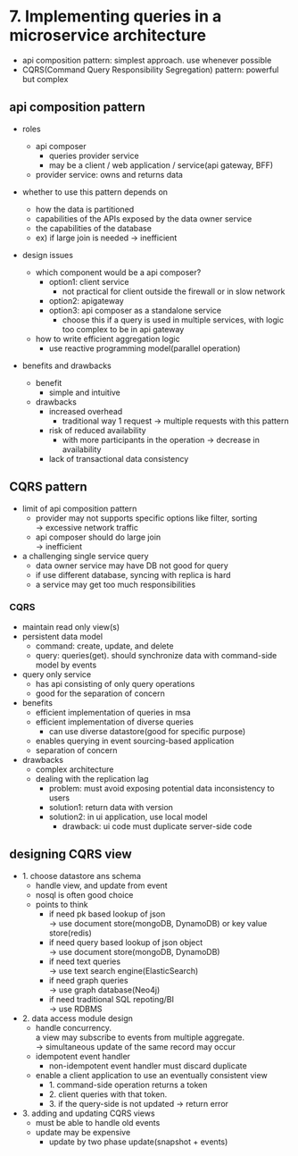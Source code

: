 # 7. Implementing queries in a microservice architecture
- api composition pattern: simplest approach. use whenever possible
- CQRS(Command Query Responsibility Segregation) pattern: powerful but complex

## api composition pattern
- roles
    - api composer
        - queries provider service
        - may be a client / web application / service(api gateway, BFF)
    - provider service: owns and returns data

- whether to use this pattern depends on
    - how the data is partitioned
    - capabilities of the APIs exposed by the data owner service
    - the capabilities of the database
    - ex) if large join is needed -> inefficient

- design issues
    - which component would be a api composer?
        - option1: client service
            - not practical for client outside the firewall or in slow network
        - option2: apigateway
        - option3: api composer as a standalone service
            - choose this if a query is used in multiple services,
            with logic too complex to be in api gateway
    - how to write efficient aggregation logic
        - use reactive programming model(parallel operation)

- benefits and drawbacks
    - benefit
        - simple and intuitive
    - drawbacks
        - increased overhead
            - traditional way 1 request -> multiple requests with this pattern
        - risk of reduced availability
            - with more participants in the operation -> decrease in availability
        - lack of transactional data consistency

## CQRS pattern

- limit of api composition pattern
    - provider may not supports specific options like filter, sorting \
        -> excessive network traffic
    - api composer should do large join \
        -> inefficient
- a challenging single service query
    - data owner service may have DB not good for query
    - if use different database, syncing with replica is hard
    - a service may get too much responsibilities

### CQRS
- maintain read only view(s)
- persistent data model
    - command: create, update, and delete
    - query: queries(get). should synchronize data with command-side model by events
- query only service
    - has api consisting of only query operations
    - good for the separation of concern
- benefits
    - efficient implementation of queries in msa 
    - efficient implementation of diverse queries
        - can use diverse datastore(good for specific purpose)
    - enables querying in event sourcing-based application
    - separation of concern
- drawbacks
    - complex architecture
    - dealing with the replication lag
        - problem: must avoid exposing potential data inconsistency to users
        - solution1: return data with version
        - solution2: in ui application, use local model
            - drawback: ui code must duplicate server-side code

## designing CQRS view
- 1\. choose datastore ans schema
    - handle view, and update from event
    - nosql is often good choice
    - points to think
        - if need pk based lookup of json  \
        -> use document store(mongoDB, DynamoDB) or key value store(redis)
        - if need query based lookup of json object  \
        -> use document store(mongoDB, DynamoDB)
        - if need text queries \
        -> use text search engine(ElasticSearch)
        - if need graph queries \
        -> use graph database(Neo4j)
        - if need traditional SQL repoting/BI \
        -> use RDBMS
- 2\. data access module design
    - handle concurrency. \
      a view may subscribe to events from multiple aggregate.  \
      -> simultaneous update of the same record may occur
    - idempotent event handler
        - non-idempotent event handler must discard duplicate
    - enable a client application to use an eventually consistent view
        - 1\. command-side operation returns a token
        - 2\. client queries with that token.
        - 3\. if the query-side is not updated -> return error
- 3\. adding and updating CQRS views
    - must be able to handle old events
    - update may be expensive
        - update by two phase update(snapshot + events)